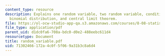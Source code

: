 ```yaml
---
content_type: resource
description: Explains one random variable, two random variable, conditional randomness,
  binomial distribution, and central limit theorem.
file: https://ol-ocw-studio-app-qa.s3.amazonaws.com/courses/8-08-statistical-physics-ii-spring-2005/71302466172a4c0f5f069a31b3c8a6d4_random_variable.pdf
file_type: application/pdf
parent_uid: d1dc0fa6-708a-bdc0-d0e2-488eebc611d4
resourcetype: Document
title: random_variable.pdf
uid: 71302466-172a-4c0f-5f06-9a31b3c8a6d4
---
```

